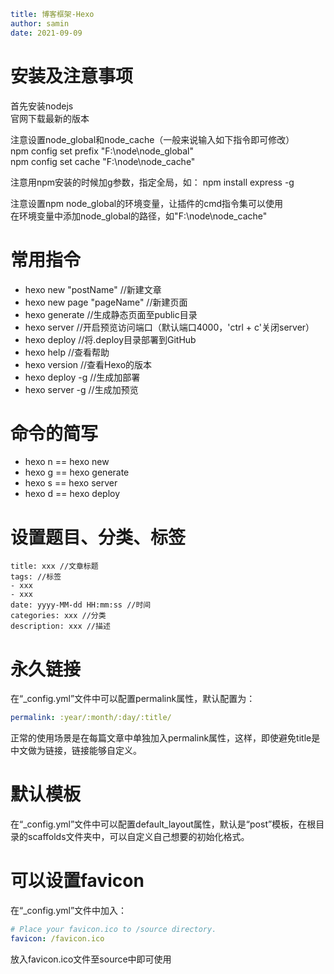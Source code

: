 ```yaml
title: 博客框架-Hexo
author: samin
date: 2021-09-09 
```

# 安装及注意事项
首先安装nodejs  
官网下载最新的版本

注意设置node_global和node_cache（一般来说输入如下指令即可修改）  
npm config set prefix "F:\node\node_global"  
npm config set cache "F:\node\node_cache"

注意用npm安装的时候加g参数，指定全局，如：
npm install express -g

注意设置npm node_global的环境变量，让插件的cmd指令集可以使用    
在环境变量中添加node_global的路径，如"F:\node\node_cache"

# 常用指令
- hexo new "postName" //新建文章
- hexo new page "pageName" //新建页面
- hexo generate //生成静态页面至public目录
- hexo server //开启预览访问端口（默认端口4000，'ctrl + c'关闭server）
- hexo deploy //将.deploy目录部署到GitHub
- hexo help  //查看帮助
- hexo version //查看Hexo的版本
- hexo deploy -g //生成加部署
- hexo server -g //生成加预览

# 命令的简写

- hexo n == hexo new
- hexo g == hexo generate
- hexo s == hexo server
- hexo d == hexo deploy

# 设置题目、分类、标签
```properties
title: xxx //文章标题
tags: //标签
- xxx
- xxx
date: yyyy-MM-dd HH:mm:ss //时间
categories: xxx //分类
description: xxx //描述
```

# 永久链接
在“_config.yml”文件中可以配置permalink属性，默认配置为：

```yaml
permalink: :year/:month/:day/:title/
```

正常的使用场景是在每篇文章中单独加入permalink属性，这样，即使避免title是中文做为链接，链接能够自定义。

# 默认模板

在“_config.yml”文件中可以配置default_layout属性，默认是“post”模板，在根目录的scaffolds文件夹中，可以自定义自己想要的初始化格式。

# 可以设置favicon

在“_config.yml”文件中加入：

```yaml
# Place your favicon.ico to /source directory.
favicon: /favicon.ico
```

放入favicon.ico文件至source中即可使用